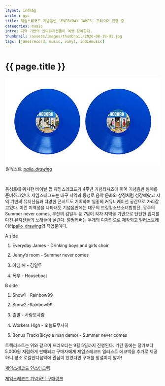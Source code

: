 ```yaml
---
layout: indmag
writer: gyu
title: 제임스레코드 기념음반 'EVERYDAY JAMES' 프리오더 진행 중
categories: music
intro: 지역 기반의 인디뮤지션들이 여럿 참여한다.
thumbnail: /assets/images/thumbnail/2020-08-19-01.jpg
tags: [jamesrecord, music, vinyl, indiemusic]
---
```

# {{ page.title }}

![제임스레코드 기념음반](/assets/images/post/2020-08-19-01-01.jpg)
*일러스트: [pallo_drawing](https://www.instagram.com/pallo_drawing/)*

<br>

동성로에 위치한 바이닐 펍 제임스레코드가 4주년 기념티셔츠에 이어 기념음반 발매를 준비하고있다. 제임스레코드는 대구 지역과 동성로 음악 문화의 상징처럼 성장해왔고 지역 기반의 뮤지션들과 다양한 콘서트도 기획하며 일종의 커뮤니케이션 공간으로 자리잡고있다. 이런 지역성을 나타내듯 기념음반에는 대구의 드링킹소년소녀합창단, 광주의 Summer never comes, 부산의 김일두 등 7팀이 각자 지역을 기반으로 탄탄한 입지를 다진 뮤지션들의 노래들이 실린다.
앨범커버는 두개의 디자인으로 제작되고 일러스트레이터[pallo_drawing](https://www.instagram.com/pallo_drawing/)의 작업물이다.

A side

1. Everyday James - Drinking boys and girls choir

2. Jenny’s room - Summer never comes

3. 아침 해 - 김일두

4. 폭우 - Houseboat



B side

1. Snow1 - Rainbow99

2. Snow2 -Rainbow99

3. 출발 - 사람또사람

4. Workers High - 오늘도무사히

5. Bonus Track(Bicycle man demo) - Summer never comes

   

트랙리스트는 위와 같으며 프리오더는 9월 5일까지 진행된다. 기간 중에는 정가보다 5,000원 저렴하게 판매되고 구매자에게 제임스레코드 일러스트 에코백을 추가로 제공하니 평소 로컬인디음악에 관심이 있었다면 구매를 망설이지 말자!



[제임스레코드 인스타그램](https://www.instagram.com/jamesrecord/)

[제임스레코드 기념음반 구매링크](https://form.office.naver.com/form/responseView.cmd?formkey=NjI0MTlmOTgtMWI2Yi00NWM2LThmNjctOTMxYmMxOTY0NDk3&sourceId=urlshare)

